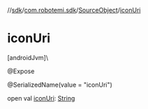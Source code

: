 //[sdk](../../../index.md)/[com.robotemi.sdk](../index.md)/[SourceObject](index.md)/[iconUri](icon-uri.md)

# iconUri

[androidJvm]\

@Expose

@SerializedName(value = &quot;iconUri&quot;)

open val [iconUri](icon-uri.md): [String](https://docs.oracle.com/javase/8/docs/api/java/lang/String.html)
